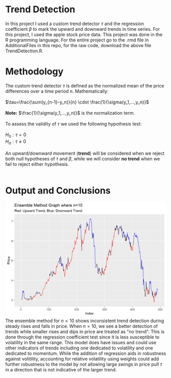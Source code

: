 # Trend Detection

In this project I used a custom trend detector $\tau$ and the regression coefficient $\beta$ to mark the upward and downward trends in time series. For this project, I used the apple stock price data. This project was done in the R programming language. For the entire project go to the .rmd file in AdditionalFiles in this repo, for the raw code, download the above file TrendDetection.R.

# Methodology

The custom trend detector $\tau$ is defined as the normalized mean of the price differences over a time period $n$. Mathematically:</br>
</br>
$\tau=\frac{\sum(y_{n-1}-y_n)}{n} \cdot \frac{1}{\sigma(y_1,...,y_n)}$</br>
</br>
**Note:**  $\frac{1}{\sigma(y_1,...,y_n)}$  is the normalization term.</br>
</br>
To assess the validity of $\tau$ we used the following hypothesis test:</br>
</br>
$H_0:\tau = 0$</br>
$H_a:\tau \neq 0$<br>
</br>
An upward/downward movement (**trend**) will be considered when we reject both null hypotheses of $\tau$ and $\beta$, while we will consider **no trend** when we fail to reject either hypothesis.</br>
</br>
# Output and Conclusions
![](AdditionalFiles/Pictures/EnsembleMethod.png)
The ensemble method for $n<10$ shows inconsistent trend detection during steady rises and falls in price. When $n=10$, we see a better detection of trends while smaller rises and dips in price are treated as "no trend". This is done through the regression coefficient test since it is less susceptible to volatility in the same range. This model does have issues and could use other indicators of trends including one dedicated to volatility and one dedicated to momentum. While the addition of regression aids in robustness against volitility, accounting for relative volatility using weights could add further robustness to the model by not allowing large swings in price pull $\tau$ in a direction that is not indicative of the larger trend.
